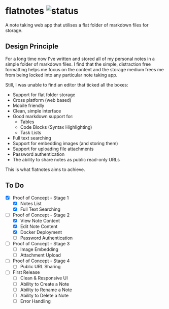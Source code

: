 # flatnotes ![status](https://img.shields.io/badge/status-under%20development-orange)

A note taking web app that utilises a flat folder of markdown files for storage.

## Design Principle

For a long time now I've written and stored all of my personal notes in a simple folder of markdown files. I find that the simple, distraction free formatting helps me focus on the content and the storage medium frees me from being locked into any particular note taking app.

Still, I was unable to find an editor that ticked all the boxes:

* Support for flat folder storage
* Cross platform (web based)
* Mobile friendly
* Clean, simple interface
* Good markdown support for:
  * Tables
  * Code Blocks (Syntax Highlighting)
  * Task Lists
* Full text searching
* Support for embedding images (and storing them)
* Support for uploading file attachments
* Password authentication
* The ability to share notes as public read-only URLs

This is what flatnotes aims to achieve.

## To Do

* [x] Proof of Concept - Stage 1
  * [x] Notes List
  * [x] Full Text Searching
* [ ] Proof of Concept - Stage 2
  * [x] View Note Content
  * [x] Edit Note Content
  * [x] Docker Deployment
  * [ ] Password Authentication
* [ ] Proof of Concept - Stage 3
  * [ ] Image Embedding
  * [ ] Attachment Upload
* [ ] Proof of Concept - Stage 4
  * [ ] Public URL Sharing
* [ ] First Release
  * [ ] Clean & Responsive UI
  * [ ] Ability to Create a Note
  * [ ] Ability to Rename a Note
  * [ ] Ability to Delete a Note
  * [ ] Error Handling
